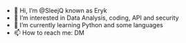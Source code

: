 - 👋 Hi, I’m @SleejQ known as Eryk
- 👀 I’m interested in Data Analysis, coding, API and security
- 🌱 I’m currently learning Python and some languages
- 📫 How to reach me: DM
